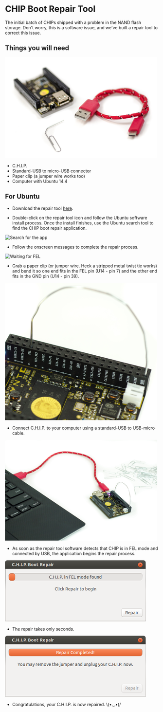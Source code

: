 # CHIP Boot Repair Tool 


The initial batch of CHIPs shipped with a problem in the NAND flash storage. Don't worry, this is a software issue, and we've built a repair tool to correct this issue.


## Things you will need

![Things you will need](images/All_the_Things.png)

 * C.H.I.P.
 * Standard-USB to micro-USB connector
 * Paper clip (a jumper wire works too)
 * Computer with Ubuntu 14.4

## For Ubuntu

  * Download the repair tool [here](http://opensource.nextthing.co/chip-boot-repair.deb).

  * Double-click on the repair tool icon and follow the Ubuntu software install process. Once the install finishes, use the Ubuntu search tool to find the CHIP boot repair application.

![Search for the app](search.png)

* Follow the onscreen messages to complete the repair process.

![Waiting for FEL](Wait.png)


  * Grab a paper clip (or jumper wire. Heck a stripped metal twist tie works) and bend it so one end fits in the FEL pin (U14 - pin 7) and the other end fits in the GND pin (U14 - pin 39). 

![FEL the board](images/FEL_the_Board.jpg)

 * Connect C.H.I.P. to your computer using a standard-USB to USB-micro cable.


![CHIP to laptop](images/CHIP_to_Laptop.png)

 * As soon as the repair tool software detects that CHIP is in FEL mode and connected by USB, the application begins the repair process.

![FEL Mode](images/CHIP_in_FEL_Mode.png)

 * The repair takes only seconds.

![CHIP fixed](images/CHIP_Repair_Complete.png)

 * Congratulations, your C.H.I.P. is now repaired. \\(•◡•)/

